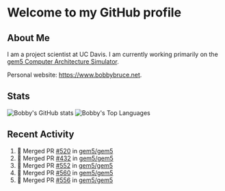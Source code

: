 # Welcome to my GitHub profile

## About Me

I am a project scientist at UC Davis. I am currently working primarily on the [gem5 Computer Architecture Simulator](https://github.com/gem5).

Personal website: <https://www.bobbybruce.net>.

## Stats

![Bobby's GitHub stats](https://github-readme-stats.vercel.app/api?username=bobbyrbruce&show_icons=true&theme=responsive&include_all_commits=true&count_private=true&show=reviews&disable_animations=true)
![Bobby's Top Languages ](https://github-readme-stats.vercel.app/api/top-langs/?username=bobbyrbruce&layout=compact&theme=responsive&count_private=true&langs_count=10&disable_animations=true)

## Recent Activity

<!--START_SECTION:activity-->
1. 🎉 Merged PR [#520](https://github.com/gem5/gem5/pull/520) in [gem5/gem5](https://github.com/gem5/gem5)
2. 🎉 Merged PR [#432](https://github.com/gem5/gem5/pull/432) in [gem5/gem5](https://github.com/gem5/gem5)
3. 🎉 Merged PR [#552](https://github.com/gem5/gem5/pull/552) in [gem5/gem5](https://github.com/gem5/gem5)
4. 🎉 Merged PR [#560](https://github.com/gem5/gem5/pull/560) in [gem5/gem5](https://github.com/gem5/gem5)
5. 🎉 Merged PR [#556](https://github.com/gem5/gem5/pull/556) in [gem5/gem5](https://github.com/gem5/gem5)
<!--END_SECTION:activity-->
